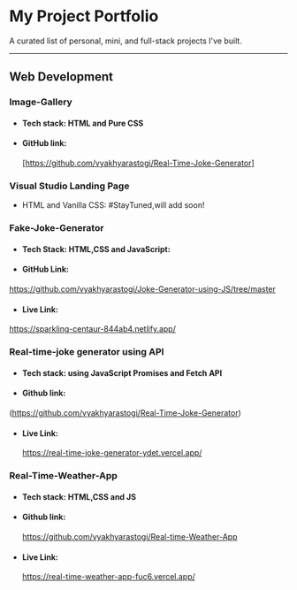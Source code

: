 # My Project Portfolio

A curated list of personal, mini, and full-stack projects I've built.

---

## Web Development

  ### Image-Gallery
  - #### Tech stack: HTML and Pure CSS
  - #### GitHub link:
    [https://github.com/vyakhyarastogi/Real-Time-Joke-Generator]

 ### Visual Studio Landing Page
-  HTML and Vanilla CSS: #StayTuned,will add soon!

 ### Fake-Joke-Generator
  
  - #### Tech Stack:  HTML,CSS and JavaScript:
  
  - #### GitHub Link:
  https://github.com/vyakhyarastogi/Joke-Generator-using-JS/tree/master
  
  - #### Live Link:
  https://sparkling-centaur-844ab4.netlify.app/

 ### Real-time-joke generator using API
- #### Tech stack: using JavaScript Promises and Fetch API
- #### Github link:
 (https://github.com/vyakhyarastogi/Real-Time-Joke-Generator)

- #### Live Link:
  https://real-time-joke-generator-ydet.vercel.app/

### Real-Time-Weather-App
- #### Tech stack: HTML,CSS and JS
- #### Github link:
  https://github.com/vyakhyarastogi/Real-time-Weather-App
 
- #### Live Link:
  https://real-time-weather-app-fuc6.vercel.app/
